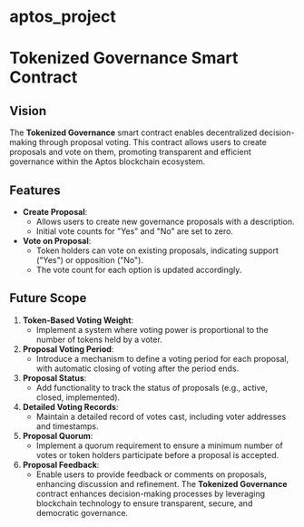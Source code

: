 # aptos_project
# Tokenized Governance Smart Contract
## Vision
The **Tokenized Governance** smart contract enables decentralized decision-making through proposal voting. This contract allows users to create proposals and vote on them, promoting transparent and efficient governance within the Aptos blockchain ecosystem.
## Features
- **Create Proposal**:
  - Allows users to create new governance proposals with a description.
  - Initial vote counts for "Yes" and "No" are set to zero.
- **Vote on Proposal**:
  - Token holders can vote on existing proposals, indicating support ("Yes") or opposition ("No").
  - The vote count for each option is updated accordingly.
## Future Scope
1. **Token-Based Voting Weight**:
   - Implement a system where voting power is proportional to the number of tokens held by a voter.
2. **Proposal Voting Period**:
   - Introduce a mechanism to define a voting period for each proposal, with automatic closing of voting after the period ends.
3. **Proposal Status**:
   - Add functionality to track the status of proposals (e.g., active, closed, implemented).
4. **Detailed Voting Records**:
   - Maintain a detailed record of votes cast, including voter addresses and timestamps.
5. **Proposal Quorum**:
   - Implement a quorum requirement to ensure a minimum number of votes or token holders participate before a proposal is accepted.
6. **Proposal Feedback**:
   - Enable users to provide feedback or comments on proposals, enhancing discussion and refinement.
The **Tokenized Governance** contract enhances decision-making processes by leveraging blockchain technology to ensure transparent, secure, and democratic governance.
